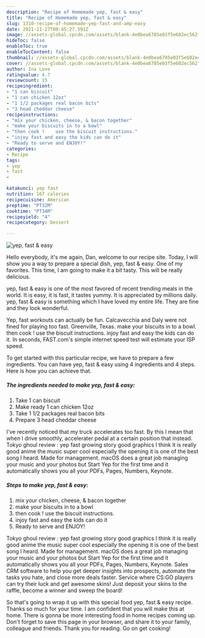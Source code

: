 ```yaml
---
description: "Recipe of Homemade yep, fast & easy"
title: "Recipe of Homemade yep, fast & easy"
slug: 1310-recipe-of-homemade-yep-fast-and-amp-easy
date: 2021-11-27T00:45:27.591Z
image: //assets-global.cpcdn.com/assets/blank-4e0bea6785e03f5e602ec562f230caae08da540cada707380b4fe1bbebba43da.png
hideToc: false
enableToc: true
enableTocContent: false
thumbnail: //assets-global.cpcdn.com/assets/blank-4e0bea6785e03f5e602ec562f230caae08da540cada707380b4fe1bbebba43da.png
cover: //assets-global.cpcdn.com/assets/blank-4e0bea6785e03f5e602ec562f230caae08da540cada707380b4fe1bbebba43da.png
author: Ina Love
ratingvalue: 4.7
reviewcount: 15
recipeingredient:
- "1 can biscuit"
- "1 can chicken 12oz"
- "1 1/2 packages real bacon bits"
- "3 head cheddar cheese"
recipeinstructions:
- "mix your chicken, cheese, & bacon together"
- "make your biscuits in to a bowl"
- "then cook !    use the biscuit instructions."
- "injoy fast and easy the kids can do it"
- "Ready to serve and ENJOY!"
categories:
- Recipe
tags:
- yep
- fast
- 

katakunci: yep fast  
nutrition: 167 calories
recipecuisine: American
preptime: "PT32M"
cooktime: "PT34M"
recipeyield: "4"
recipecategory: Dessert

---
```



![yep, fast & easy](//assets-global.cpcdn.com/assets/blank-4e0bea6785e03f5e602ec562f230caae08da540cada707380b4fe1bbebba43da.png)

Hello everybody, it's me again, Dan, welcome to our recipe site. Today, I will show you a way to prepare a special dish, yep, fast & easy. One of my favorites. This time, I am going to make it a bit tasty. This will be really delicious.

yep, fast & easy is one of the most favored of recent trending meals in the world. It is easy, it is fast, it tastes yummy. It is appreciated by millions daily. yep, fast & easy is something which I have loved my entire life. They are fine and they look wonderful.

Yep, fast workouts can actually be fun. Calcavecchia and Daly were not fined for playing too fast. Greenville, Texas. make your biscuits in to a bowl. then cook ! use the biscuit instructions. injoy fast and easy the kids can do it. In seconds, FAST.com&#39;s simple internet speed test will estimate your ISP speed.


To get started with this particular recipe, we have to prepare a few ingredients. You can have yep, fast & easy using 4 ingredients and 4 steps. Here is how you can achieve that.

<!--inarticleads1-->

##### The ingredients needed to make yep, fast & easy:

1. Take 1 can biscuit
1. Make ready 1 can chicken 12oz
1. Take 1 1/2 packages real bacon bits
1. Prepare 3 head cheddar cheese


I&#39;ve recently noticed that my truck accelerates too fast. By this l mean that when I drive smoothly, accelerater pedal at a certain position that instead. Tokyo ghoul review : yep fast growing story good graphics I think it is really good anime the music super cool especially the opening it is one of the best song I heard. Made for management. macOS does a great job managing your music and your photos but Start Yep for the first time and it automatically shows you all your PDFs, Pages, Numbers, Keynote. 

<!--inarticleads2-->

##### Steps to make yep, fast & easy:

1. mix your chicken, cheese, & bacon together
1. make your biscuits in to a bowl
1. then cook !    use the biscuit instructions.
1. injoy fast and easy the kids can do it
1. Ready to serve and ENJOY!

Tokyo ghoul review : yep fast growing story good graphics I think it is really good anime the music super cool especially the opening it is one of the best song I heard. Made for management. macOS does a great job managing your music and your photos but Start Yep for the first time and it automatically shows you all your PDFs, Pages, Numbers, Keynote. Sales CRM software to help you get deeper insights into prospects, automate the tasks you hate, and close more deals faster. Service where CS:GO players can try their luck and get awesome skins! Just deposit your skins to the raffle, become a winner and sweep the board! 

So that's going to wrap it up with this special food yep, fast & easy recipe. Thanks so much for your time. I am confident that you will make this at home. There is gonna be more interesting food in home recipes coming up. Don't forget to save this page in your browser, and share it to your family, colleague and friends. Thank you for reading. Go on get cooking!
